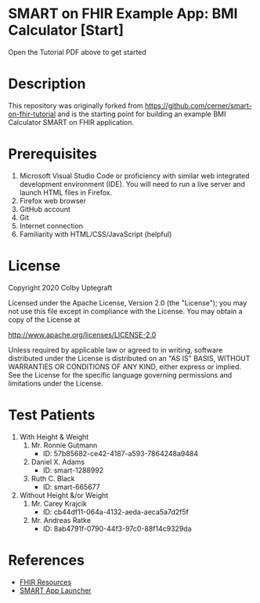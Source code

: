 # SMART on FHIR Example App: BMI Calculator [Start]

Open the Tutorial PDF above to get started

# Description

This repository was originally forked from https://github.com/cerner/smart-on-fhir-tutorial and is the starting point for building an example BMI Calculator SMART on FHIR application.

# Prerequisites

1. Microsoft Visual Studio Code or proficiency with similar web integrated development environment (IDE). You will need to run a live server and launch HTML files in Firefox.
2. Firefox web browser
3. GitHub account
4. Git
5. Internet connection
6. Familiarity with HTML/CSS/JavaScript (helpful)

# License

Copyright 2020 Colby Uptegraft

Licensed under the Apache License, Version 2.0 (the "License"); you may not use this file except in compliance with the License. You may obtain a copy of the License at

http://www.apache.org/licenses/LICENSE-2.0

Unless required by applicable law or agreed to in writing, software distributed under the License is distributed on an "AS IS" BASIS, WITHOUT WARRANTIES OR CONDITIONS OF ANY KIND, either express or implied. See the License for the specific language governing permissions and limitations under the License.

# Test Patients

1. With Height & Weight
   1. Mr. Ronnie Gutmann
      - ID: 57b85682-ce42-4187-a593-7864248a9484
   2. Daniel X. Adams
      - ID: smart-1288992
   3. Ruth C. Black
      - ID: smart-665677
2. Without Height &/or Weight
   1. Mr. Carey Krajcik
      - ID: cb44df11-064a-4132-aeda-aeca5a7d2f5f
   2. Mr. Andreas Ratke
      - ID: 8ab4791f-0790-44f3-97c0-88f14c9329da

# References

- [FHIR Resources](https://www.hl7.org/fhir/resourcelist.html)
- [SMART App Launcher](http://launch.smarthealthit.org/?auth_error=&fhir_version_1=r4&fhir_version_2=r2&iss=&launch_ehr=1&launch_url=http%3A%2F%2F127.0.0.1%3A5500%2Fframingham-risk-score%2Flaunch.html&patient=smart-665677&prov_skip_auth=1&provider=&pt_skip_auth=1&public_key=&sb=&sde=&sim_ehr=1&token_lifetime=15&user_pt=)
